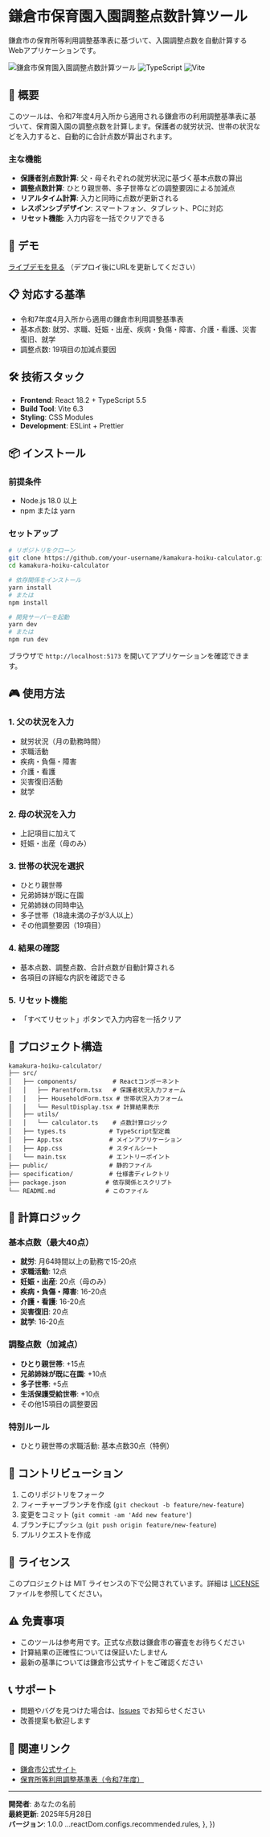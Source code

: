 # 鎌倉市保育園入園調整点数計算ツール

鎌倉市の保育所等利用調整基準表に基づいて、入園調整点数を自動計算するWebアプリケーションです。

![鎌倉市保育園入園調整点数計算ツール](https://img.shields.io/badge/React-18.2-blue) ![TypeScript](https://img.shields.io/badge/TypeScript-5.5-blue) ![Vite](https://img.shields.io/badge/Vite-6.3-green)

## 🎯 概要

このツールは、令和7年度4月入所から適用される鎌倉市の利用調整基準表に基づいて、保育園入園の調整点数を計算します。保護者の就労状況、世帯の状況などを入力すると、自動的に合計点数が算出されます。

### 主な機能

- **保護者別点数計算**: 父・母それぞれの就労状況に基づく基本点数の算出
- **調整点数計算**: ひとり親世帯、多子世帯などの調整要因による加減点
- **リアルタイム計算**: 入力と同時に点数が更新される
- **レスポンシブデザイン**: スマートフォン、タブレット、PCに対応
- **リセット機能**: 入力内容を一括でクリアできる

## 🚀 デモ

[ライブデモを見る](https://your-demo-url.com) （デプロイ後にURLを更新してください）

## 📋 対応する基準

- 令和7年度4月入所から適用の鎌倉市利用調整基準表
- 基本点数: 就労、求職、妊娠・出産、疾病・負傷・障害、介護・看護、災害復旧、就学
- 調整点数: 19項目の加減点要因

## 🛠️ 技術スタック

- **Frontend**: React 18.2 + TypeScript 5.5
- **Build Tool**: Vite 6.3
- **Styling**: CSS Modules
- **Development**: ESLint + Prettier

## 📦 インストール

### 前提条件

- Node.js 18.0 以上
- npm または yarn

### セットアップ

```bash
# リポジトリをクローン
git clone https://github.com/your-username/kamakura-hoiku-calculator.git
cd kamakura-hoiku-calculator

# 依存関係をインストール
yarn install
# または
npm install

# 開発サーバーを起動
yarn dev
# または
npm run dev
```

ブラウザで `http://localhost:5173` を開いてアプリケーションを確認できます。

## 🎮 使用方法

### 1. 父の状況を入力
- 就労状況（月の勤務時間）
- 求職活動
- 疾病・負傷・障害
- 介護・看護
- 災害復旧活動
- 就学

### 2. 母の状況を入力
- 上記項目に加えて
- 妊娠・出産（母のみ）

### 3. 世帯の状況を選択
- ひとり親世帯
- 兄弟姉妹が既に在園
- 兄弟姉妹の同時申込
- 多子世帯（18歳未満の子が3人以上）
- その他調整要因（19項目）

### 4. 結果の確認
- 基本点数、調整点数、合計点数が自動計算される
- 各項目の詳細な内訳を確認できる

### 5. リセット機能
- 「すべてリセット」ボタンで入力内容を一括クリア

## 📁 プロジェクト構造

```
kamakura-hoiku-calculator/
├── src/
│   ├── components/          # Reactコンポーネント
│   │   ├── ParentForm.tsx   # 保護者状況入力フォーム
│   │   ├── HouseholdForm.tsx # 世帯状況入力フォーム
│   │   └── ResultDisplay.tsx # 計算結果表示
│   ├── utils/
│   │   └── calculator.ts    # 点数計算ロジック
│   ├── types.ts            # TypeScript型定義
│   ├── App.tsx             # メインアプリケーション
│   ├── App.css             # スタイルシート
│   └── main.tsx            # エントリーポイント
├── public/                 # 静的ファイル
├── specification/          # 仕様書ディレクトリ
├── package.json           # 依存関係とスクリプト
└── README.md              # このファイル
```

## 🧮 計算ロジック

### 基本点数（最大40点）
- **就労**: 月64時間以上の勤務で15-20点
- **求職活動**: 12点
- **妊娠・出産**: 20点（母のみ）
- **疾病・負傷・障害**: 16-20点
- **介護・看護**: 16-20点
- **災害復旧**: 20点
- **就学**: 16-20点

### 調整点数（加減点）
- **ひとり親世帯**: +15点
- **兄弟姉妹が既に在園**: +10点
- **多子世帯**: +5点
- **生活保護受給世帯**: +10点
- その他15項目の調整要因

### 特別ルール
- ひとり親世帯の求職活動: 基本点数30点（特例）

## 🤝 コントリビューション

1. このリポジトリをフォーク
2. フィーチャーブランチを作成 (`git checkout -b feature/new-feature`)
3. 変更をコミット (`git commit -am 'Add new feature'`)
4. ブランチにプッシュ (`git push origin feature/new-feature`)
5. プルリクエストを作成

## 📄 ライセンス

このプロジェクトは MIT ライセンスの下で公開されています。詳細は [LICENSE](LICENSE) ファイルを参照してください。

## ⚠️ 免責事項

- このツールは参考用です。正式な点数は鎌倉市の審査をお待ちください
- 計算結果の正確性については保証いたしません
- 最新の基準については鎌倉市公式サイトをご確認ください

## 📞 サポート

- 問題やバグを見つけた場合は、[Issues](https://github.com/your-username/kamakura-hoiku-calculator/issues) でお知らせください
- 改善提案も歓迎します

## 🔗 関連リンク

- [鎌倉市公式サイト](https://www.city.kamakura.kanagawa.jp/)
- [保育所等利用調整基準表（令和7年度）](https://www.city.kamakura.kanagawa.jp/kodomo/hoiku/index.html)

---

**開発者**: あなたの名前  
**最終更新**: 2025年5月28日  
**バージョン**: 1.0.0
    ...reactDom.configs.recommended.rules,
  },
})
```
